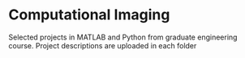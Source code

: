 # Computational Imaging
Selected projects in MATLAB and Python from graduate engineering course. Project descriptions are uploaded in each folder
